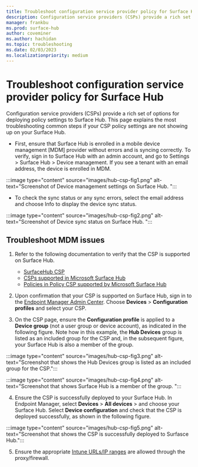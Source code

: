 ```yaml
---
title: Troubleshoot configuration service provider policy for Surface Hub
description: Configuration service providers (CSPs) provide a rich set of options for deploying policy settings to Surface Hub. This page explains the most troubleshooting common steps if your CSP policy settings are not showing up on your Surface Hub.
manager: frankbu
ms.prod: surface-hub
author: coveminer
ms.author: hachidan
ms.topic: troubleshooting
ms.date: 02/03/2023
ms.localizationpriority: medium
---
```

# Troubleshoot configuration service provider policy for Surface Hub

Configuration service providers (CSPs) provide a rich set of options for deploying policy settings to Surface Hub. This page explains the most troubleshooting common steps if your CSP policy settings are not showing up on your Surface Hub. 

- First, ensure that Surface Hub is enrolled in a mobile device management [MDM] provider without errors and is syncing correctly. To verify, sign in to Surface Hub with an admin account, and go to Settings > Surface Hub > Device management. If you see a tenant with an email address, the device is enrolled in MDM.

:::image type="content" source="images/hub-csp-fig1.png" alt-text="Screenshot of Device management settings on Surface Hub. ":::

- To check the sync status or any sync errors, select the email address and choose Info to display the device sync status.

:::image type="content" source="images/hub-csp-fig2.png" alt-text="Screenshot of Device sync status on Surface Hub. ":::

## Troubleshoot MDM issues

1. Refer to the following documentation to verify that the CSP is supported on Surface Hub.
    - [SurfaceHub CSP](/windows/client-management/mdm/surfacehub-csp)
    - [CSPs supported in Microsoft Surface Hub](/windows/client-management/mdm/configuration-service-provider-support#csps-supported-in-microsoft-surface-hub)
    - [Policies in Policy CSP supported by Microsoft Surface Hub](/windows/client-management/mdm/policies-in-policy-csp-supported-by-surface-hub)

2. Upon confirmation that your CSP is supported on Surface Hub, sign in to the [Endpoint Manager Admin Center](https://endpoint.microsoft.com/). Choose **Devices** > **Configuration profiles** and select your CSP.
3. On the CSP page, ensure the **Configuration profile** is applied to a **Device group** (not a user group or device account), as indicated in the following figure. Note how in this example, the **Hub Devices** group is listed as an included group for the CSP and, in the subsequent figure, your Surface Hub is also a member of the group.

:::image type="content" source="images/hub-csp-fig3.png" alt-text="Screenshot that shows the Hub Devices group is listed as an included group for the CSP.":::

:::image type="content" source="images/hub-csp-fig4.png" alt-text="Screenshot that shows Surface Hub is a member of the group. ":::

4. Ensure the CSP is successfully deployed to your Surface Hub. In Endpoint Manager, select **Devices** > **All devices** > and choose your Surface Hub. Select **Device configuration** and check that the CSP is deployed successfully, as shown in the following figure.

:::image type="content" source="images/hub-csp-fig5.png" alt-text="Screenshot that shows the CSP is successfully deployed to Surfasce Hub.":::

5. Ensure the appropriate [Intune URLs/IP ranges](/mem/intune/fundamentals/intune-endpoints) are allowed through the proxy/firewall.
